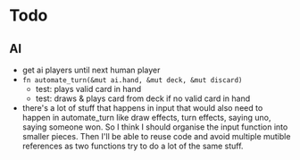 # Todo

## AI

- get ai players until next human player
- `fn automate_turn(&mut ai.hand, &mut deck, &mut discard)`
	- test: plays valid card in hand
	- test: draws & plays card from deck if no valid card in hand
- there's a lot of stuff that happens in input that would also need to happen in automate_turn like draw effects, turn effects, saying uno, saying someone won. So I think I should organise the input function into smaller pieces. Then I'll be able to reuse code and avoid multiple mutible references as two functions try to do a lot of the same stuff.
	

